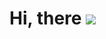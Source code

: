 # Hi, there <img src="https://media.giphy.com/media/v1.Y2lkPTc5MGI3NjExYTZlM2ExNTI5NmFmYTI2YjUyY2QyZmRmNjYxYzQ4ODEyMDU3OGIyMyZlcD12MV9pbnRlcm5hbF9naWZzX2dpZklkJmN0PXM/hvRJCLFzcasrR4ia7z/giphy.gif"/>
